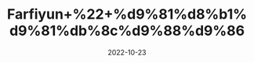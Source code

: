 ---
title: 'Farfiyun+%22+%d9%81%d8%b1%d9%81%db%8c%d9%88%d9%86'
date: '2022-10-23' 
metatag: '' 
inventory: '0' 
draft: false 
# meta description 
shortDescripton: 'Euphorbia+Gum+is+used+for+breathing+disorders+including+asthma%2c+bronchitis%2c+and+chest+congestion.+It+is+also+used+for+mucus+in+the+nose+and+throat'
description: 'Herbs+%d8%ac%da%91%db%8c+%d8%a8%d9%88%d9%b9%db%8c'
longdescription: ''
featured: True
# product Price
price: '50.0'
# Product Short Description
shortDescription: 'Euphorbia+Gum+is+used+for+breathing+disorders+including+asthma%2c+bronchitis%2c+and+chest+congestion.+It+is+also+used+for+mucus+in+the+nose+and+throat'
productID: '594FC82C-962C-ED11-9968-005056B3A416'
type: 'products'
category: 'Herbs+%d8%ac%da%91%db%8c+%d8%a8%d9%88%d9%b9%db%8c' 
thumnailproduct: 'https://eraconnect.blob.core.windows.net/product-images/aminsaddiquidawakhana/594FC82C-962C-ED11-9968-005056B3A416.webp' 
images:
  - image: 'https://eraconnect.blob.core.windows.net/product-images/aminsaddiquidawakhana/594FC82C-962C-ED11-9968-005056B3A416.webp'  
Variants:
---
